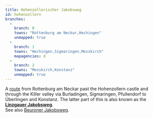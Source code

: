 ```yaml
---
title: Hohenzollerischer Jakobsweg
id: hohenzollern
branches:
  -
    branch: 0
    towns: "Rottenburg am Neckar,Hechingen"
    unmapped: true
  -
    branch: 1
    towns: "Hechingen,Sigmaringen,Messkirch"
    mapagencies: d
  -
    branch: 2
    towns: "Messkirch,Konstanz"
    unmapped: true
---
```


A [route][0] from Rottenburg am Neckar past the Hohenzollern castle and through the Killer valley via Burladingen, Sigmaringen, Pfullendorf to Überlingen and Konstanz. The latter part of this is also known as the [**Linzgauer Jakobsweg**][1].  
See also [Beuroner Jakobsweg][2].

[0]: http://www.pilgerweg.de/hohenzollerischer.html
[1]: http://jakobsweg-tuebingen-beuron-konstanz.de/linzgauer-jakobsweg/
[2]: beuron.html